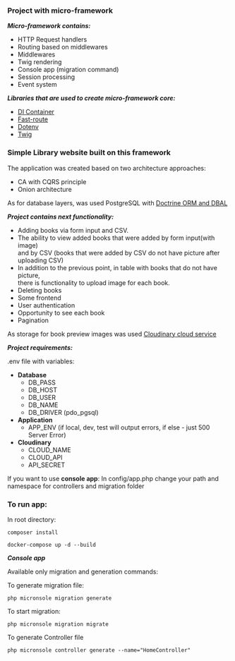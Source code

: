 ### Project with micro-framework

***Micro-framework contains:***

- HTTP Request handlers
- Routing based on middlewares
- Middlewares
- Twig rendering
- Console app (migration command)
- Session processing
- Event system

***Libraries that are used to create micro-framework core:***

- [DI Container](https://packagist.org/packages/league/container)
- [Fast-route](https://packagist.org/packages/nikic/fast-route)
- [Dotenv](https://packagist.org/packages/symfony/dotenv)
- [Twig](https://packagist.org/packages/twig/twig)

### Simple Library website built on this framework 

The application was created based on two architecture approaches:

- CA with CQRS principle
- Onion architecture

As for database layers, was used PostgreSQL with [Doctrine ORM and DBAL](https://www.doctrine-project.org/)

***Project contains next functionality:***
- Adding books via form input and CSV.
- The ability to view added books that were added by form input(with image)<br>and 
by CSV (books that were added by CSV do not have picture after uploading CSV)
- In addition to the previous point, in table with books that do not have picture,<br>
there is functionality to upload image for each book.
- Deleting books
- Some frontend
- User authentication
- Opportunity to see each book
- Pagination

As storage for book preview images was used [Cloudinary cloud service](https://cloudinary.com/)

***Project requirements:***

.env file with variables: 
- **Database**
  - DB_PASS
  - DB_HOST
  - DB_USER
  - DB_NAME
  - DB_DRIVER (pdo_pgsql)
- **Application**
  - APP_ENV (if local, dev, test will output errors, if else - just 500 Server Error)
- **Cloudinary** 
  - CLOUD_NAME
  - CLOUD_API
  - API_SECRET

If you want to use **console app**:
In config/app.php change your path and namespace for controllers and migration folder

### To run app:

In root directory:
````
composer install
````
````
docker-compose up -d --build
````

***Console app***

Available only migration and generation commands:

To generate migration file:
````
php micronsole migration generate
````
To start migration:
````
php micronsole migration migrate
````
To generate Controller file
````
php micronsole controller generate --name="HomeController"
````
